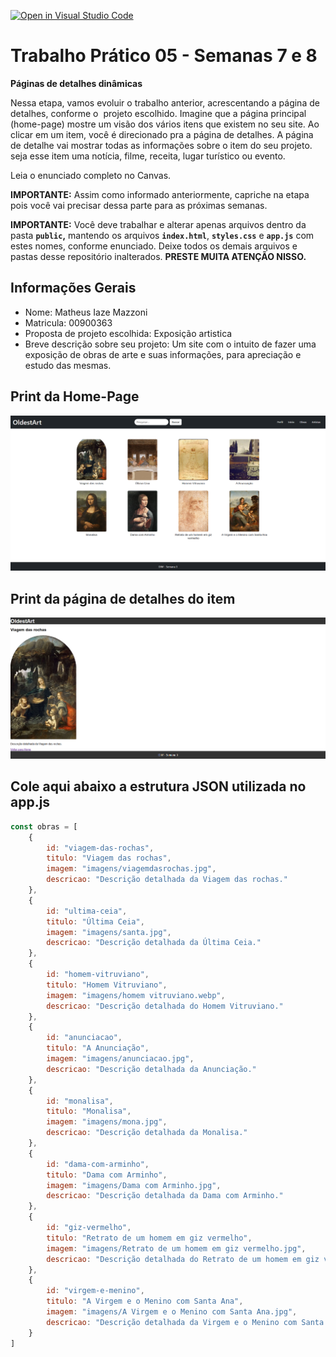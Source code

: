 [![Open in Visual Studio Code](https://classroom.github.com/assets/open-in-vscode-2e0aaae1b6195c2367325f4f02e2d04e9abb55f0b24a779b69b11b9e10269abc.svg)](https://classroom.github.com/online_ide?assignment_repo_id=20901635&assignment_repo_type=AssignmentRepo)
# Trabalho Prático 05 - Semanas 7 e 8

**Páginas de detalhes dinâmicas**

Nessa etapa, vamos evoluir o trabalho anterior, acrescentando a página de detalhes, conforme o  projeto escolhido. Imagine que a página principal (home-page) mostre um visão dos vários itens que existem no seu site. Ao clicar em um item, você é direcionado pra a página de detalhes. A página de detalhe vai mostrar todas as informações sobre o item do seu projeto. seja esse item uma notícia, filme, receita, lugar turístico ou evento.

Leia o enunciado completo no Canvas. 

**IMPORTANTE:** Assim como informado anteriormente, capriche na etapa pois você vai precisar dessa parte para as próximas semanas. 

**IMPORTANTE:** Você deve trabalhar e alterar apenas arquivos dentro da pasta **`public`,** mantendo os arquivos **`index.html`**, **`styles.css`** e **`app.js`** com estes nomes, conforme enunciado. Deixe todos os demais arquivos e pastas desse repositório inalterados. **PRESTE MUITA ATENÇÃO NISSO.**

## Informações Gerais

- Nome: Matheus Iaze Mazzoni
- Matricula: 00900363
- Proposta de projeto escolhida: Exposição artistica
- Breve descrição sobre seu projeto: Um site com o intuito de fazer uma exposição de obras de arte e suas informações, para apreciação e estudo das mesmas.

## Print da Home-Page

![Print home](image.png)

## Print da página de detalhes do item

![página de detalhes do item](image-1.png)

## Cole aqui abaixo a estrutura JSON utilizada no app.js

```javascript
const obras = [
    {
        id: "viagem-das-rochas",
        titulo: "Viagem das rochas",
        imagem: "imagens/viagemdasrochas.jpg",
        descricao: "Descrição detalhada da Viagem das rochas."
    },
    {
        id: "ultima-ceia",
        titulo: "Última Ceia",
        imagem: "imagens/santa.jpg",
        descricao: "Descrição detalhada da Última Ceia."
    },
    {
        id: "homem-vitruviano",
        titulo: "Homem Vitruviano",
        imagem: "imagens/homem vitruviano.webp",
        descricao: "Descrição detalhada do Homem Vitruviano."
    },
    {
        id: "anunciacao",
        titulo: "A Anunciação",
        imagem: "imagens/anunciacao.jpg",
        descricao: "Descrição detalhada da Anunciação."
    },
    {
        id: "monalisa",
        titulo: "Monalisa",
        imagem: "imagens/mona.jpg",
        descricao: "Descrição detalhada da Monalisa."
    },
    {
        id: "dama-com-arminho",
        titulo: "Dama com Arminho",
        imagem: "imagens/Dama com Arminho.jpg",
        descricao: "Descrição detalhada da Dama com Arminho."
    },
    {
        id: "giz-vermelho",
        titulo: "Retrato de um homem em giz vermelho",
        imagem: "imagens/Retrato de um homem em giz vermelho.jpg",
        descricao: "Descrição detalhada do Retrato de um homem em giz vermelho."
    },
    {
        id: "virgem-e-menino",
        titulo: "A Virgem e o Menino com Santa Ana",
        imagem: "imagens/A Virgem e o Menino com Santa Ana.jpg",
        descricao: "Descrição detalhada da Virgem e o Menino com Santa Ana."
    }
]
```